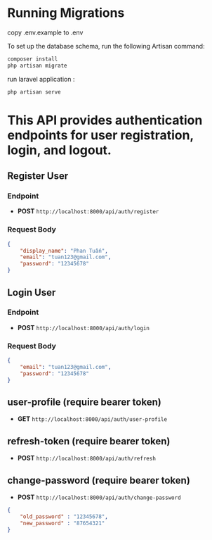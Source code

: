 # Running Migrations

copy .env.example to .env 

To set up the database schema, run the following Artisan command:
```bash
composer install
php artisan migrate

```
run laravel application : 
```bash
php artisan serve
```

# This API provides authentication endpoints for user registration, login, and logout.

## Register User

### Endpoint

- **POST** `http://localhost:8000/api/auth/register`

### Request Body

```json
{
    "display_name": "Phan Tuấn",
    "email": "tuan123@gmail.com",
    "password": "12345678"
}
```

## Login User

### Endpoint

- **POST** `http://localhost:8000/api/auth/login`

### Request Body

```json
{
    "email": "tuan123@gmail.com",
    "password": "12345678"
}
```
## user-profile (require bearer token)
- **GET** `http://localhost:8000/api/auth/user-profile`


## refresh-token (require bearer token)
- **POST** `http://localhost:8000/api/auth/refresh`

## change-password (require bearer token)
- **POST** `http://localhost:8000/api/auth/change-password`
```json
{
    "old_password" : "12345678",
    "new_password" : "87654321"
}
```


